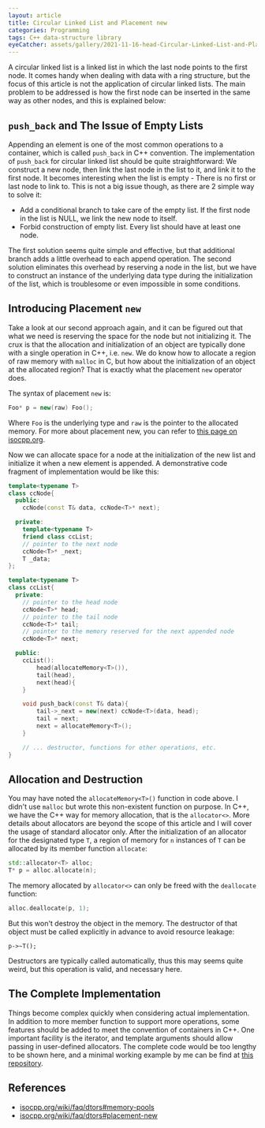 ```yaml
---
layout: article
title: Circular Linked List and Placement new
categories: Programming
tags: C++ data-structure library
eyeCatcher: assets/gallery/2021-11-16-head-Circular-Linked-List-and-Placement-new.jpg
---
```


A circular linked list is a linked list in which the last node points to the first node. It comes handy when dealing with data with a ring structure, but the focus of this article is not the application of circular linked lists. The main problem to be addressed is how the first node can be inserted in the same way as other nodes, and this is explained below:

## `push_back` and The Issue of Empty Lists
Appending an element is one of the most common operations to a container, which is called `push_back` in C++ convention. The implementation of `push_back` for circular linked list should be quite straightforward: We construct a new node, then link the last node in the list to it, and link it to the first node. It becomes interesting when the list is empty - There is no first or last node to link to. This is not a big issue though, as there are 2 simple way to solve it:
- Add a conditional branch to take care of the empty list. If the first node in the list is NULL, we link the new node to itself.
- Forbid construction of empty list. Every list should have at least one node.


The first solution seems quite simple and effective, but that additional branch adds a little overhead to each append operation. The second solution eliminates this overhead by reserving a node in the list, but we have to construct an instance of the underlying data type during the initialization of the list, which is troublesome or even impossible in some conditions. 

## Introducing Placement `new`
Take a look at our second approach again, and it can be figured out that what we need is reserving the space for the node but not initializing it. The crux is that the allocation and initialization of an object are typically done with a single operation in C++, i.e. `new`. We do know how to allocate a region of raw memory with `malloc` in C, but how about the initialization of an object at the allocated region? That is exactly what the placement `new` operator does. 

The syntax of placement `new` is:
```c++
Foo* p = new(raw) Foo();
```
Where `Foo` is the underlying type and `raw` is the pointer to the allocated memory. For more about placement new, you can refer to [this page on isocpp.org](https://isocpp.org/wiki/faq/dtors#memory-pools).

Now we can allocate space for a node at the initialization of the new list and initialize it when a new element is appended. A demonstrative code fragment of implementation would be like this:

```c++
template<typename T>
class ccNode{
  public:
    ccNode(const T& data, ccNode<T>* next);

  private:
    template<typename T>
    friend class ccList;
    // pointer to the next node
    ccNode<T>* _next;
    T _data;
};

template<typename T>
class ccList{
  private:
    // pointer to the head node
    ccNode<T>* head;
    // pointer to the tail node
    ccNode<T>* tail;
    // pointer to the memory reserved for the next appended node
    ccNode<T>* next;

  public:
    ccList(): 
        head(allocateMemory<T>()), 
        tail(head), 
        next(head){
    }

    void push_back(const T& data){
        tail->_next = new(next) ccNode<T>(data, head);
        tail = next;
        next = allocateMemory<T>();
    }

    // ... destructor, functions for other operations, etc. 
}
```

## Allocation and Destruction
You may have noted the `allocateMemory<T>()` function in code above. I didn't use `malloc` but wrote this non-existent function on purpose. In C++, we have the C++ way for memory allocation, that is the `allocator<>`. More details about allocators are beyond the scope of this article and I will cover the usage of standard allocator only. After the initialization of an allocator for the designated type `T`, a region of memory for `n` instances of `T` can be allocated by its member function `allocate`:
```c++
std::allocator<T> alloc;
T* p = alloc.allocate(n);
```
The memory allocated by `allocator<>` can only be freed with the `deallocate` function:
```c++
alloc.deallocate(p, 1);
```
But this won't destroy the object in the memory. The destructor of that object must be called explicitly in advance to avoid resource leakage:
```
p->~T();
```
Destructors are typically called automatically, thus this may seems quite weird, but this operation is valid, and necessary here.

## The Complete Implementation
Things become complex quickly when considering actual implementation. In addition to more member function to support more operations, some features should be added to meet the convention of containers in C++. One important facility is the iterator, and template arguments should allow passing in user-defined allocators. The complete code would be too lengthy to be shown here, and a minimal working example by me can be find at [this repository](https://github.com/SdtElectronics/libSCALE/blob/master/src/container/circList.h).

## References
- [isocpp.org/wiki/faq/dtors#memory-pools](https://isocpp.org/wiki/faq/dtors#memory-pools)
- [isocpp.org/wiki/faq/dtors#placement-new](https://isocpp.org/wiki/faq/dtors#placement-new)

